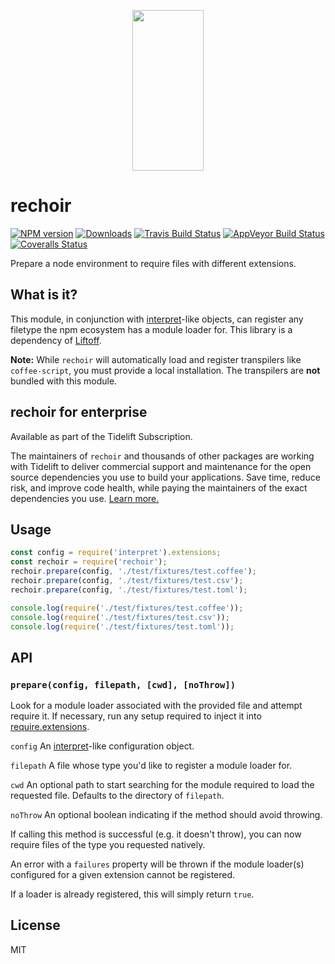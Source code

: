 <p align="center">
  <a href="http://gulpjs.com">
    <img height="257" width="114" src="https://raw.githubusercontent.com/gulpjs/artwork/master/gulp-2x.png">
  </a>
</p>

# rechoir

[![NPM version][npm-image]][npm-url] [![Downloads][downloads-image]][npm-url] [![Travis Build Status][travis-image]][travis-url] [![AppVeyor Build Status][appveyor-image]][appveyor-url] [![Coveralls Status][coveralls-image]][coveralls-url]

Prepare a node environment to require files with different extensions.

## What is it?

This module, in conjunction with [interpret]-like objects, can register any filetype the npm ecosystem has a module loader for. This library is a dependency of [Liftoff].

**Note:** While `rechoir` will automatically load and register transpilers like `coffee-script`, you must provide a local installation. The transpilers are **not** bundled with this module.

## rechoir for enterprise

Available as part of the Tidelift Subscription.

The maintainers of `rechoir` and thousands of other packages are working with Tidelift to deliver commercial support and maintenance for the open source dependencies you use to build your applications. Save time, reduce risk, and improve code health, while paying the maintainers of the exact dependencies you use. [Learn more.][tidelift-url]

## Usage

```js
const config = require('interpret').extensions;
const rechoir = require('rechoir');
rechoir.prepare(config, './test/fixtures/test.coffee');
rechoir.prepare(config, './test/fixtures/test.csv');
rechoir.prepare(config, './test/fixtures/test.toml');

console.log(require('./test/fixtures/test.coffee'));
console.log(require('./test/fixtures/test.csv'));
console.log(require('./test/fixtures/test.toml'));
```

## API

### `prepare(config, filepath, [cwd], [noThrow])`

Look for a module loader associated with the provided file and attempt require it. If necessary, run any setup required to inject it into [require.extensions].

`config` An [interpret]-like configuration object.

`filepath` A file whose type you'd like to register a module loader for.

`cwd` An optional path to start searching for the module required to load the requested file. Defaults to the directory of `filepath`.

`noThrow` An optional boolean indicating if the method should avoid throwing.

If calling this method is successful (e.g. it doesn't throw), you can now require files of the type you requested natively.

An error with a `failures` property will be thrown if the module loader(s) configured for a given extension cannot be registered.

If a loader is already registered, this will simply return `true`.

## License

MIT

<!-- prettier-ignore-start -->
[interpret]: https://github.com/gulpjs/interpret
[require.extensions]: https://nodejs.org/api/modules.html#modules_require_extensions
[liftoff]: https://github.com/js-cli/js-liftoff
[downloads-image]: https://img.shields.io/npm/dm/rechoir.svg?style=flat-square
[npm-url]: https://www.npmjs.com/package/rechoir
[npm-image]: https://img.shields.io/npm/v/rechoir.svg?style=flat-square
[travis-url]: https://travis-ci.org/gulpjs/rechoir
[travis-image]: https://img.shields.io/travis/gulpjs/rechoir.svg?label=travis-ci
[appveyor-url]: https://ci.appveyor.com/project/gulpjs/rechoir
[appveyor-image]: https://img.shields.io/appveyor/ci/gulpjs/rechoir.svg?label=appveyor
[coveralls-url]: https://coveralls.io/r/gulpjs/rechoir
[coveralls-image]: https://img.shields.io/coveralls/gulpjs/rechoir/master.svg
[tidelift-url]: https://tidelift.com/subscription/pkg/npm-rechoir?utm_source=npm-rechoir&utm_medium=referral&utm_campaign=enterprise&utm_term=repo
<!-- prettier-ignore-end -->
